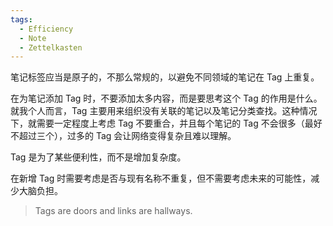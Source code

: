 ```yaml
---
tags:
  - Efficiency
  - Note
  - Zettelkasten
---
```

笔记标签应当是原子的，不那么常规的，以避免不同领域的笔记在 Tag 上重复。

在为笔记添加 Tag 时，不要添加太多内容，而是要思考这个 Tag 的作用是什么。就我个人而言，Tag 主要用来组织没有关联的笔记以及笔记分类查找。这种情况下，就需要一定程度上考虑 Tag 不要重合，并且每个笔记的 Tag 不会很多（最好不超过三个），过多的 Tag 会让网络变得复杂且难以理解。

Tag 是为了某些便利性，而不是增加复杂度。

在新增 Tag 时需要考虑是否与现有名称不重复，但不需要考虑未来的可能性，减少大脑负担。

> Tags are doors and links are hallways.